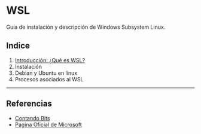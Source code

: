 # WSL
Guía de instalación y descripción de Windows Subsystem Linux.
## Indice
1. [Introducción: ¿Qué es WSL?](/Docs/"1-Introduccion-a-WSL.md")
2. Instalación
3. Debian y Ubuntu en linux
4. Procesos asociados al WSL
---
## Referencias
* [Contando Bits](https://www.youtube.com/watch?v=lt4UtlUzx9w)
* [Pagina Oficial de Microsoft](https://learn.microsoft.com/es-es/windows/wsl/install)
